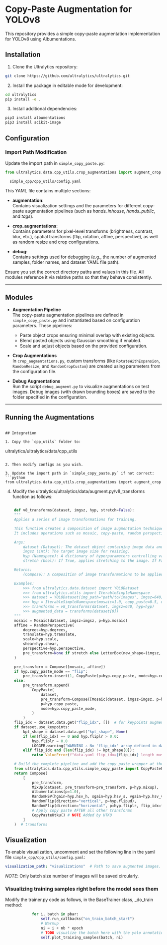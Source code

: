 # Copy-Paste Augmentation for YOLOv8

This repository provides a simple copy-paste augmentation implementation for YOLOv8 using Albumentations.

## Installation

1. Clone the Ultralytics repository:
```bash
git clone https://github.com/ultralytics/ultralytics.git
```

2. Install the package in editable mode for development:
```bash
cd ultralytics
pip install -e .
```

3. Install additional dependencies:
```bash
pip3 install albumentations
pip3 install scikit-image
```

## Configuration

### Import Path Modification
Update the import path in `simple_copy_paste.py`:
```python
from ultralytics.data.cpp_utils.crop_augmentations import augment_crop
```

``  
simple_cpp/cpp_utils/config.yaml
``

This YAML file contains multiple sections:

- **augmentation**:  
  Contains visualization settings and the parameters for different copy-paste augmentation pipelines (such as *hands_inhouse*, *hands_public*, and *tags*).

- **crop_augmentations**:  
  Contains parameters for pixel-level transforms (brightness, contrast, blur, etc.), spatial transforms (flip, rotation, affine, perspective), as well as random resize and crop configurations.

- **debug**:  
  Contains settings used for debugging (e.g., the number of augmented samples, folder names, and dataset YAML file path).

Ensure you set the correct directory paths and values in this file. All modules reference it via relative paths so that they behave consistently.

---

## Modules

- **Augmentation Pipeline**  
  The copy-paste augmentation pipelines are defined in ``simple_copy_paste.py`` and instantiated based on configuration parameters. These pipelines:
  - Paste object crops ensuring minimal overlap with existing objects.
  - Blend pasted objects using Gaussian smoothing if enabled.
  - Scale and adjust objects based on the provided configuration.

- **Crop Augmentations**  
  In ``crop_augmentations.py``, custom transforms (like ``RotateWithExpansion``, ``RandomResize``, and ``RandomCropCustom``) are created using parameters from the configuration file.

- **Debug Augmentations**  
  Run the script ``debug_augment.py`` to visualize augmentations on test images. Debug images (with drawn bounding boxes) are saved to the folder specified in the configuration.

---

## Running the Augmentations

```

## Integration

1. Copy the `cpp_utils` folder to:
```
ultralytics/ultralytics/data/cpp_utils
```

2. Then modify configs as you wish.

3. Update the import path in `simple_copy_paste.py` if not correct:
```python
from ultralytics.data.cpp_utils.crop_augmentations import augment_crop
```

4. Modify the ultralytics/ultralytics/data/augment.py/v8_transforms function as follows:

```python

    def v8_transforms(dataset, imgsz, hyp, stretch=False):
    """
    Applies a series of image transformations for training.

    This function creates a composition of image augmentation techniques to prepare images for YOLO training.
    It includes operations such as mosaic, copy-paste, random perspective, mixup, and various color adjustments.

    Args:
        dataset (Dataset): The dataset object containing image data and annotations.
        imgsz (int): The target image size for resizing.
        hyp (Namespace): A dictionary of hyperparameters controlling various aspects of the transformations.
        stretch (bool): If True, applies stretching to the image. If False, uses LetterBox resizing.

    Returns:
        (Compose): A composition of image transformations to be applied to the dataset.

    Examples:
        >>> from ultralytics.data.dataset import YOLODataset
        >>> from ultralytics.utils import IterableSimpleNamespace
        >>> dataset = YOLODataset(img_path="path/to/images", imgsz=640)
        >>> hyp = IterableSimpleNamespace(mosaic=1.0, copy_paste=0.5, degrees=10.0, translate=0.2, scale=0.9)
        >>> transforms = v8_transforms(dataset, imgsz=640, hyp=hyp)
        >>> augmented_data = transforms(dataset[0])
    """
    mosaic = Mosaic(dataset, imgsz=imgsz, p=hyp.mosaic)
    affine = RandomPerspective(
        degrees=hyp.degrees,
        translate=hyp.translate,
        scale=hyp.scale,
        shear=hyp.shear,
        perspective=hyp.perspective,
        pre_transform=None if stretch else LetterBox(new_shape=(imgsz, imgsz)),
    )

    pre_transform = Compose([mosaic, affine])
    if hyp.copy_paste_mode == "flip":
        pre_transform.insert(1, CopyPaste(p=hyp.copy_paste, mode=hyp.copy_paste_mode))
    else:
        pre_transform.append(
            CopyPaste(
                dataset,
                pre_transform=Compose([Mosaic(dataset, imgsz=imgsz, p=hyp.mosaic), affine]),
                p=hyp.copy_paste,
                mode=hyp.copy_paste_mode,
            )
        )
    flip_idx = dataset.data.get("flip_idx", [])  # for keypoints augmentation
    if dataset.use_keypoints:
        kpt_shape = dataset.data.get("kpt_shape", None)
        if len(flip_idx) == 0 and hyp.fliplr > 0.0:
            hyp.fliplr = 0.0
            LOGGER.warning("WARNING ⚠️ No 'flip_idx' array defined in data.yaml, setting augmentation 'fliplr=0.0'")
        elif flip_idx and (len(flip_idx) != kpt_shape[0]):
            raise ValueError(f"data.yaml flip_idx={flip_idx} length must be equal to kpt_shape[0]={kpt_shape[0]}")

    # Build the complete pipeline and add the copy paste wrapper at the end.
    from ultralytics.data.cpp_utils.simple_copy_paste import CopyPasteUtku   
    return Compose(
        [
            pre_transform,
            MixUp(dataset, pre_transform=pre_transform, p=hyp.mixup),
            Albumentations(p=1.0),
            RandomHSV(hgain=hyp.hsv_h, sgain=hyp.hsv_s, vgain=hyp.hsv_v),
            RandomFlip(direction="vertical", p=hyp.flipud),
            RandomFlip(direction="horizontal", p=hyp.fliplr, flip_idx=flip_idx),
            # Apply copy paste AFTER all other transforms
            CopyPasteUtku() # NOTE Added by UTKU
        ]
    )  # transforms
```

## Visualization
To enable visualization, uncomment and set the following line in the yaml file ``simple_cpp/cpp_utils/config.yaml``:
```yaml
visualization_path: "visualizations"  # Path to save augmented images. Uncomment this if you want to save augmented images.
```
*NOTE*: Only batch size number of images will be saved circularly.


### Visualizing training samples right before the model sees them
Modify the trainer.py code as follows, in the BaseTrainer class, _do_train method:
```python
            for i, batch in pbar:
                self.run_callbacks("on_train_batch_start")
                # Warmup
                ni = i + nb * epoch
                # TODO visualize the batch here with the yolo annotation bounding boxes (with classes) to validate copy paste augmentation is working as desired.
                self.plot_training_samples(batch, ni)
```
